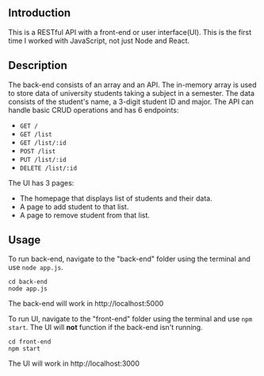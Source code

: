 ## Introduction
This is a RESTful API with a front-end or user interface(UI). This is the first time I worked with JavaScript, not just Node and React. 

## Description
The back-end consists of an array and an API. The in-memory array is used to store data of university students taking a subject in a semester. The data consists of the student's name, a 3-digit student ID and major.
The API can handle basic CRUD operations and has 6 endpoints:
* `GET /`
* `GET /list`
* `GET /list/:id`
* `POST /list`
* `PUT /list/:id`
* `DELETE /list/:id`

The UI has 3 pages:
* The homepage that displays list of students and their data.
* A page to add student to that list.
* A page to remove student from that list. 

## Usage
To run back-end, navigate to the "back-end" folder using the terminal and use `node app.js`.
```
cd back-end
node app.js
```
The back-end will work in http://localhost:5000

To run UI, navigate to the "front-end" folder using the terminal and use `npm start`. The UI will **not** function if the back-end isn't running.
```
cd front-end
npm start
```
The UI will work in http://localhost:3000

